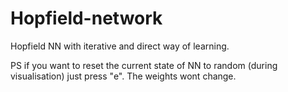 # Hopfield-network
Hopfield NN with iterative and direct way of learning.

PS if you want to reset the current state of NN to random (during visualisation) just press "e". The weights wont change. 
